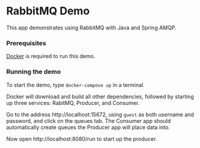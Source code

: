 # RabbitMQ Demo
This app demonstrates using RabbitMQ with Java and Spring AMQP.

### Prerequisites
[Docker](https://www.docker.com/get-started) is required to run this demo.

### Running the demo
To start the demo, type `docker-compose up` in a terminal.

Docker will download and build all other dependencies, followed by starting up three services: RabitMQ, Producer, and Consumer.

Go to the address http://localhost:15672, using `guest` as both username and password, and click on the queues tab. The Consumer app should automatically create queues the Producer app will place data into.

Now open http://localhost:8080/run to start up the producer.


